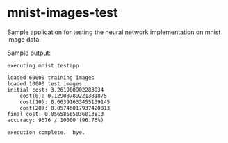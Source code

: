 # mnist-images-test

Sample application for testing the neural network implementation on mnist image data.

Sample output:

```
executing mnist testapp

loaded 60000 training images
loaded 10000 test images
initial cost: 3.261900902283934
	cost(0): 0.12908789221381875
	cost(10): 0.06391633455139145
	cost(20): 0.05746017937420813
final cost: 0.05658565036013813
accuracy: 9676 / 10000 (96.76%)

execution complete.  bye.
```

